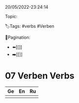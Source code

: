 20/05/2022-23:24:14

Topic:

🏷️Tags: #verbs #Verben

🧭Pagination:
- ⬅️[[]]
- ➡️[[]]

# 07 Verben Verbs

| Ge  | En  | Ru  |
|-----|-----|-----|
|     |     |     |